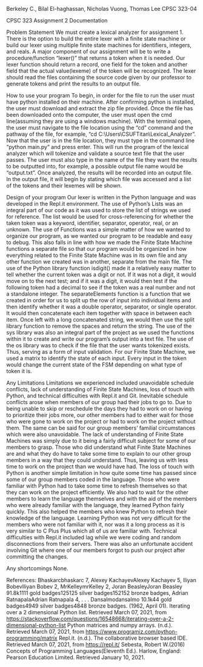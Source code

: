 Berkeley C.,
Bilal El-haghassan, 
Nicholas Vuong, 
Thomas Lee
CPSC 323-04

CPSC 323 Assignment 2 Documentation

Problem Statement
	We must create a lexical analyzer for assignment 1. There is the option to build the entire lexer with a finite state machine or build our lexer using multiple finite state machines for identifiers, integers, and reals. A major component of our assignment will be to write a procedure/function “lexer()” that returns a token when it is needed. Our lexer function should return a record, one field for the token and another field that the actual value(lexeme) of the token will be recognized. The lexer should read the files containing the source code given by our professor to generate tokens and print the results to an output file.
	
How to use your program
To begin, in order for the file to run the user must have python installed on their machine. After confirming python is installed, the user must download and extract the zip file provided. Once the file has been downloaded onto the computer, the user must open the cmd line(assuming they are using a windows machine). With the terminal open, the user must navigate to the file location using the “cd” command and the pathway of the file, for example, “cd C:\Users\CSUFTitan\Lexical_Analyzer”. Now that the user is in the file location, they must type in the command line “python main.py” and press enter. This will run the program of the lexical analyzer which will tokenize and validate a source text file that the user passes. The user must also type in the name of the file they want the results to be outputted into, for example, a possible output file name would be “output.txt”. Once analyzed, the results will be recorded into an output file. In the output file, it will begin by stating which file was accessed and a list of the tokens and their lexemes will be shown.

Design of your program
Our lexer is written in the Python language and was developed in the Repl.it environment. 
The use of Python’s Lists was an integral part of our code as it was used to store the list of strings we used for reference. The list would be used for cross-referencing for whether the taken token was a keyword, identifier, separator, operator, real, or an unknown.
The use of Functions was a simple matter of how we wanted to organize our program, as we wanted our program to be readable and easy to debug. This also falls in line with how we made the Finite State Machine functions a separate file so that our program would be organized in how everything related to the Finite State Machine was in its own file and any other function we created was in another, separate from the main file.
The use of the Python library function isdigit() made it a relatively easy matter to tell whether the current token was a digit or not. If it was not a digit, it would move on to the next test; and if it was a digit, it would then test if the following token had a decimal to see if the token was a real number and not a standalone integer.
The separateElements function is a function that we created in order for us to split up the row of input into individual items and then identify whether it was a double operator, separator, or single operator. It would then concatenate each item together with space in between each item. Once left with a long concatenated string, we would then use the split library function to remove the spaces and return the string.
The use of the sys library was also an integral part of the project as we used the functions within it to create and write our program’s output into a text file.
The use of the os library was to check if the file that the user wants tokenized exists. Thus, serving as a form of input validation.
For our Finite State Machine, we used a matrix to identify the state of each input. Every input in the token would change the current state of the FSM depending on what type of token it is.

Any Limitations
Limitations we experienced included unavoidable schedule conflicts, lack of understanding of Finite State Machines, loss of touch with Python, and technical difficulties with Repl.it and Git. Inevitable schedule conflicts arose when members of our group had their jobs to go to. Due to being unable to skip or reschedule the days they had to work on or having to prioritize their jobs more, our other members had to either wait for those who were gone to work on the project or had to work on the project without them. The same can be said for our group members’ familial circumstances which were also unavoidable. The lack of understanding of Finite State Machines was simply due to it being a fairly difficult subject for some of our members to grasp. Those who did understand what Finite State Machines are and what they do have to take some time to explain to our other group members in a way that they could understand. Thus, leaving us with less time to work on the project than we would have had. The loss of touch with Python is another simple limitation in how quite some time has passed since some of our group members coded in the language. Those who were familiar with Python had to take some time to refresh themselves so that they can work on the project efficiently. We also had to wait for the other members to learn the language themselves and with the aid of the members who were already familiar with the language, they learned Python fairly quickly. This also helped the members who knew Python to refresh their knowledge of the language. Learning Python was not very difficult for the members who were not familiar with it, nor was it a long process as it is very similar to C Plus Plus which all of us are familiar with. Technical difficulties with Repl.it included lag while we were coding and random disconnections from their servers. There was also an unfortunate accident involving Git where one of our members forgot to push our project after committing the changes.

Any shortcomings
None.


References:
Bhaskarcbhaskarc 7, Alexey KachayevAlexey Kachayev 5, Iliyan BobevIliyan Bobev 2, MrKelleymrKelley 2, Joran BeasleyJoran Beasley 91.8k1111 gold badges125125 silver badges152152 bronze badges, Adrian RatnapalaAdrian Ratnapala 4, . . . Dansalmodansalmo 10.1k44 gold badges4949 silver badges4848 bronze badges. (1962, April 01). Iterating over a 2 dimensional Python list. Retrieved March 07, 2021, from https://stackoverflow.com/questions/16548668/iterating-over-a-2-dimensional-python-list
Python matrices and numpy arrays. (n.d.). Retrieved March 07, 2021, from https://www.programiz.com/python-programming/matrix
Repl.it. (n.d.). The collaborative browser based IDE. Retrieved March 07, 2021, from https://repl.it/
Sebesta, Robert W.(2016) Concepts of Programming Languages(Eleventh Ed.). Harlow, England: Pearson Education Limited. Retrieved January 10, 2021.
